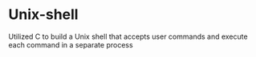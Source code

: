 # Unix-shell
Utilized C to build a Unix shell that accepts user commands and execute each command in a separate process
